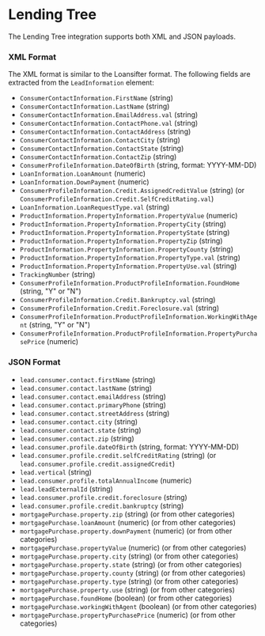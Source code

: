 # Lending Tree

The Lending Tree integration supports both XML and JSON payloads.

### XML Format

The XML format is similar to the Loansifter format. The following fields are extracted from the `LeadInformation` element:

- `ConsumerContactInformation.FirstName` (string)
- `ConsumerContactInformation.LastName` (string)
- `ConsumerContactInformation.EmailAddress.val` (string)
- `ConsumerContactInformation.ContactPhone.val` (string)
- `ConsumerContactInformation.ContactAddress` (string)
- `ConsumerContactInformation.ContactCity` (string)
- `ConsumerContactInformation.ContactState` (string)
- `ConsumerContactInformation.ContactZip` (string)
- `ConsumerProfileInformation.DateOfBirth` (string, format: YYYY-MM-DD)
- `LoanInformation.LoanAmount` (numeric)
- `LoanInformation.DownPayment` (numeric)
- `ConsumerProfileInformation.Credit.AssignedCreditValue` (string) (or `ConsumerProfileInformation.Credit.SelfCreditRating.val`)
- `LoanInformation.LoanRequestType.val` (string)
- `ProductInformation.PropertyInformation.PropertyValue` (numeric)
- `ProductInformation.PropertyInformation.PropertyCity` (string)
- `ProductInformation.PropertyInformation.PropertyState` (string)
- `ProductInformation.PropertyInformation.PropertyZip` (string)
- `ProductInformation.PropertyInformation.PropertyCounty` (string)
- `ProductInformation.PropertyInformation.PropertyType.val` (string)
- `ProductInformation.PropertyInformation.PropertyUse.val` (string)
- `TrackingNumber` (string)
- `ConsumerProfileInformation.ProductProfileInformation.FoundHome` (string, "Y" or "N")
- `ConsumerProfileInformation.Credit.Bankruptcy.val` (string)
- `ConsumerProfileInformation.Credit.Foreclosure.val` (string)
- `ConsumerProfileInformation.ProductProfileInformation.WorkingWithAgent` (string, "Y" or "N")
- `ConsumerProfileInformation.ProductProfileInformation.PropertyPurchasePrice` (numeric)

### JSON Format

- `lead.consumer.contact.firstName` (string)
- `lead.consumer.contact.lastName` (string)
- `lead.consumer.contact.emailAddress` (string)
- `lead.consumer.contact.primaryPhone` (string)
- `lead.consumer.contact.streetAddress` (string)
- `lead.consumer.contact.city` (string)
- `lead.consumer.contact.state` (string)
- `lead.consumer.contact.zip` (string)
- `lead.consumer.profile.dateOfBirth` (string, format: YYYY-MM-DD)
- `lead.consumer.profile.credit.selfCreditRating` (string) (or `lead.consumer.profile.credit.assignedCredit`)
- `lead.vertical` (string)
- `lead.consumer.profile.totalAnnualIncome` (numeric)
- `lead.leadExternalId` (string)
- `lead.consumer.profile.credit.foreclosure` (string)
- `lead.consumer.profile.credit.bankruptcy` (string)
- `mortgagePurchase.property.zip` (string) (or from other categories)
- `mortgagePurchase.loanAmount` (numeric) (or from other categories)
- `mortgagePurchase.property.downPayment` (numeric) (or from other categories)
- `mortgagePurchase.propertyValue` (numeric) (or from other categories)
- `mortgagePurchase.property.city` (string) (or from other categories)
- `mortgagePurchase.property.state` (string) (or from other categories)
- `mortgagePurchase.property.county` (string) (or from other categories)
- `mortgagePurchase.property.type` (string) (or from other categories)
- `mortgagePurchase.property.use` (string) (or from other categories)
- `mortgagePurchase.foundHome` (boolean) (or from other categories)
- `mortgagePurchase.workingWithAgent` (boolean) (or from other categories)
- `mortgagePurchase.propertyPurchasePrice` (numeric) (or from other categories)

